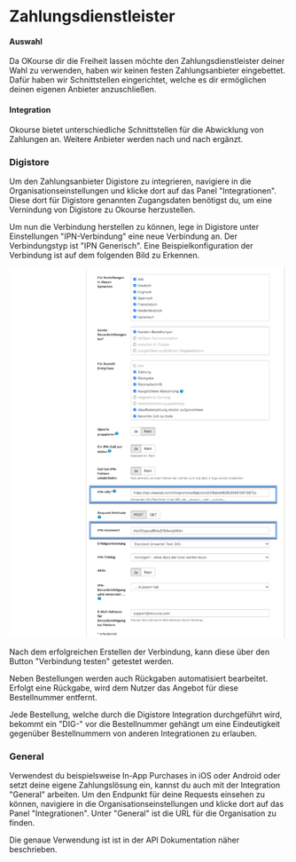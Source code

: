 # Zahlungsdienstleister

#### Auswahl

Da OKourse dir die Freiheit lassen möchte den Zahlungsdienstleister deiner Wahl zu verwenden, haben wir keinen festen Zahlungsanbieter eingebettet. Dafür haben wir Schnittstellen eingerichtet, welche es dir ermöglichen deinen eigenen Anbieter anzuschließen.

#### Integration

Okourse bietet unterschiedliche Schnittstellen für die Abwicklung von Zahlungen an. Weitere Anbieter werden nach und nach ergänzt.


### Digistore

Um den Zahlungsanbieter Digistore zu integrieren, navigiere in die Organisationseinstellungen und klicke dort auf das Panel "Integrationen".
Diese dort für Digistore genannten Zugangsdaten benötigst du, um eine Vernindung von Digistore zu Okourse herzustellen.

Um nun die Verbindung herstellen zu können, lege in Digistore unter Einstellungen "IPN-Verbindung" eine neue Verbindung an. Der Verbindungstyp ist "IPN Generisch".
Eine Beispielkonfiguration der Verbindung ist auf dem folgenden Bild zu Erkennen.


![Digistore](../../assets/images/DigistoreConnection.png)

Nach dem erfolgreichen Erstellen der Verbindung, kann diese über den Button "Verbindung testen" getestet werden.

Neben Bestellungen werden auch Rückgaben automatisiert bearbeitet. Erfolgt eine Rückgabe, wird dem Nutzer das Angebot für diese Bestellnummer entfernt.

Jede Bestellung, welche durch die Digistore Integration durchgeführt wird, bekommt ein "DIG-" vor die Bestellnummer gehängt um eine Eindeutigkeit gegenüber Bestellnummern von anderen Integrationen zu erlauben.

### General

Verwendest du beispielsweise In-App Purchases in iOS oder Android oder setzt deine eigene Zahlungslösung ein, kannst du auch mit der Integration "General" arbeiten. Um den Endpunkt für deine Requests einsehen zu können, navigiere in die Organisationseinstellungen und klicke dort auf das Panel "Integrationen". Unter "General" ist die URL für die Organisation zu finden.

Die genaue Verwendung ist ist in der API Dokumentation näher beschrieben.